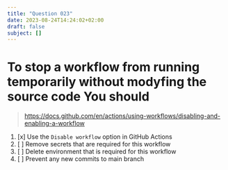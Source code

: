 ```yaml
---
title: "Question 023"
date: 2023-08-24T14:24:02+02:00
draft: false
subject: []
---
```



# To stop a workflow from running temporarily without modyfing the source code You should
> https://docs.github.com/en/actions/using-workflows/disabling-and-enabling-a-workflow
1. [x] Use the `Disable workflow` option in GitHub Actions
1. [ ] Remove secrets that are required for this workflow
1. [ ] Delete environment that is required for this workflow
1. [ ] Prevent any new commits to main branch
